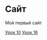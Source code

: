 
# Сайт 
Мой первый сайт

[Урок 10](https://sunnbr0.github.io/lesson%2010/)
[Урок 16](https://sunnbr0.github.io/index.html)
 
